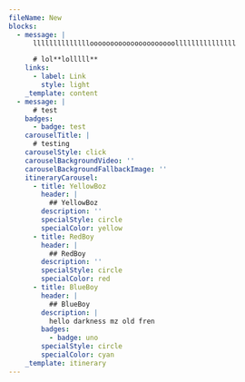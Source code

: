 ```yaml
---
fileName: New
blocks:
  - message: |
      llllllllllllllooooooooooooooooooooolllllllllllllll

      # lol**lolllll**
    links:
      - label: Link
        style: light
    _template: content
  - message: |
      # test
    badges:
      - badge: test
    carouselTitle: |
      # testing
    carouselStyle: click
    carouselBackgroundVideo: ''
    carouselBackgroundFallbackImage: ''
    itineraryCarousel:
      - title: YellowBoz
        header: |
          ## YellowBoz
        description: ''
        specialStyle: circle
        specialColor: yellow
      - title: RedBoy
        header: |
          ## RedBoy
        description: ''
        specialStyle: circle
        specialColor: red
      - title: BlueBoy
        header: |
          ## BlueBoy
        description: |
          hello darkness mz old fren
        badges:
          - badge: uno
        specialStyle: circle
        specialColor: cyan
    _template: itinerary
---
```


